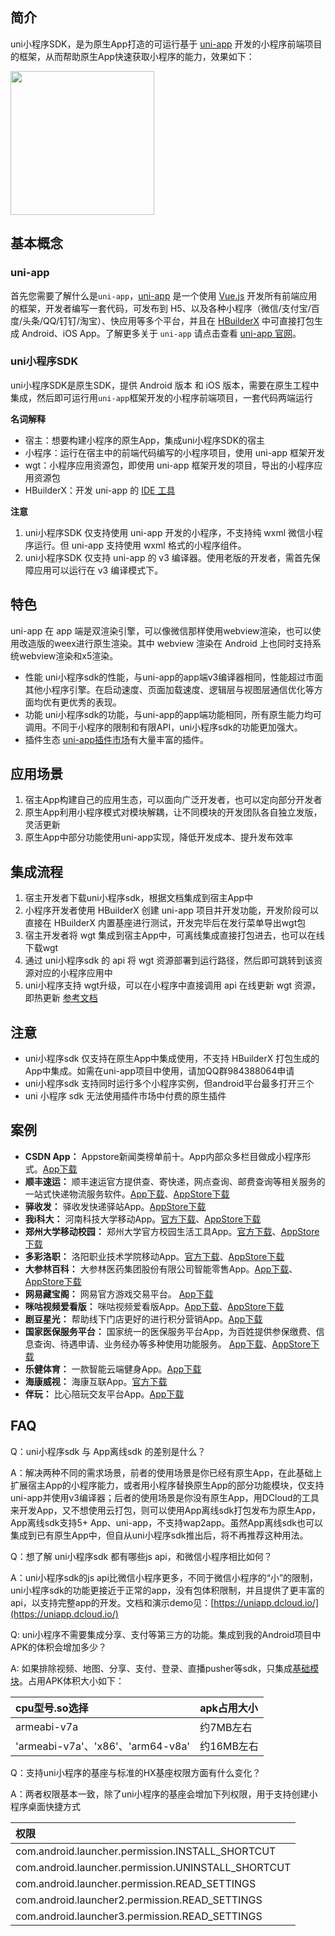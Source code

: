 ## 简介 
uni小程序SDK，是为原生App打造的可运行基于 [uni-app](https://uniapp.dcloud.io/) 开发的小程序前端项目的框架，从而帮助原生App快速获取小程序的能力，效果如下：

<img src="https://ask.dcloud.net.cn/uploads/article/20200208/17968bd5afe1e15f1b0b4965a194726f.gif" width=230>

## 基本概念

### uni-app

首先您需要了解什么是`uni-app`，[uni-app](https://uniapp.dcloud.io/) 是一个使用 [Vue.js](https://vuejs.org/) 开发所有前端应用的框架，开发者编写一套代码，可发布到 H5、以及各种小程序（微信/支付宝/百度/头条/QQ/钉钉/淘宝）、快应用等多个平台，并且在 [HBuilderX](https://www.dcloud.io/hbuilderx.html) 中可直接打包生成 Android、iOS App。了解更多关于 `uni-app` 请点击查看 [uni-app 官网](uni-apphttps://uniapp.dcloud.io/)。

### uni小程序SDK

uni小程序SDK是原生SDK，提供 Android 版本 和 iOS 版本，需要在原生工程中集成，然后即可运行用`uni-app`框架开发的小程序前端项目，一套代码两端运行

**名词解释**

- 宿主：想要构建小程序的原生App，集成uni小程序SDK的宿主
- 小程序：运行在宿主中的前端代码编写的小程序项目，使用 uni-app 框架开发
- wgt：小程序应用资源包，即使用 uni-app 框架开发的项目，导出的小程序应用资源包
- HBuilderX：开发 uni-app 的 [IDE 工具](https://www.dcloud.io/hbuilderx.html)

**注意**
	
1. uni小程序SDK 仅支持使用 uni-app 开发的小程序，不支持纯 wxml 微信小程序运行。但 uni-app 支持使用 wxml 格式的小程序组件。
2. uni小程序SDK 仅支持 uni-app 的 v3 编译器。使用老版的开发者，需首先保障应用可以运行在 v3 编译模式下。

## 特色
uni-app 在 app 端是双渲染引擎，可以像微信那样使用webview渲染，也可以使用改造版的weex进行原生渲染。其中 webview 渲染在 Android 上也同时支持系统webview渲染和x5渲染。

- 性能
uni小程序sdk的性能，与uni-app的app端v3编译器相同，性能超过市面其他小程序引擎。在启动速度、页面加载速度、逻辑层与视图层通信优化等方面均优有更优秀的表现。
- 功能
uni小程序sdk的功能，与uni-app的app端功能相同，所有原生能力均可调用。不同于小程序的限制和有限API，uni小程序sdk的功能更加强大。
- 插件生态
[uni-app插件市场](https://ext.dcloud.net.cn/)有大量丰富的插件。

## 应用场景
1. 宿主App构建自己的应用生态，可以面向广泛开发者，也可以定向部分开发者
2. 原生App利用小程序模式对模块解耦，让不同模块的开发团队各自独立发版，灵活更新
3. 原生App中部分功能使用uni-app实现，降低开发成本、提升发布效率

## 集成流程
1. 宿主开发者下载uni小程序sdk，根据文档集成到宿主App中
2. 小程序开发者使用 HBuilderX 创建 uni-app 项目并开发功能，开发阶段可以直接在 HBuilderX 内置基座进行测试，开发完毕后在发行菜单导出wgt包
3. 宿主开发者将 wgt 集成到宿主App中，可离线集成直接打包进去，也可以在线下载wgt
4. 通过 uni小程序sdk 的 api 将 wgt 资源部署到运行路径，然后即可跳转到该资源对应的小程序应用中
5. uni小程序支持 wgt升级，可以在小程序中直接调用 api 在线更新 wgt 资源，即热更新 [参考文档](https://ask.dcloud.net.cn/article/35667)

## 注意
- uni小程序sdk 仅支持在原生App中集成使用，不支持 HBuilderX 打包生成的App中集成。如需在uni-app项目中使用，请加QQ群984388064申请
- uni小程序sdk 支持同时运行多个小程序实例，但android平台最多打开三个
- uni 小程序 sdk 无法使用插件市场中付费的原生插件

## 案例
- **CSDN App：** Appstore新闻类榜单前十。App内部众多栏目做成小程序形式。[App下载](https://www.csdn.net/apps/download)
- **顺丰速运：** 顺丰速运官方提供查、寄快递，网点查询、邮费查询等相关服务的一站式快递物流服务软件。[App下载](https://a.app.qq.com/o/simple.jsp?pkgname=com.sf.activity)、[AppStore下载](https://apps.apple.com/cn/app/id899529698)
- **驿收发：** 驿收发快递驿站App。[AppStore下载](https://apps.apple.com/cn/app/id1515218332)
- **我i科大：** 河南科技大学移动App。[官方下载](https://download.haust.edu.cn/haust/getApp/ihaust.apk)、[AppStore下载](https://apps.apple.com/cn/app/id1119046005)
- **郑州大学移动校园：** 郑州大学官方校园生活工具App。[官方下载](http://app6.zzu.edu.cn/index.html)、[AppStore下载](https://apps.apple.com/cn/app/id1219859554)
- **多彩洛职：** 洛阳职业技术学院移动App。[官方下载](http://download.lypt.edu.cn/dclz/dclz.apk)、[AppStore下载](https://apps.apple.com/cn/app/id1532844806)
- **大参林百科：** 大参林医药集团股份有限公司智能零售App。[App下载](https://a.app.qq.com/o/simple.jsp?pkgname=com.dsl.newwiki)、[AppStore下载](https://apps.apple.com/cn/app/id1437878101)
- **网易藏宝阁：** 网易官方游戏交易平台。 [App下载](https://a.app.qq.com/o/simple.jsp?pkgname=com.netease.cbg)
- **咪咕视频爱看版：** 咪咕视频爱看版App。[App下载](https://android.myapp.com/myapp/detail.htm?apkName=com.wondertek.miguaikan)、[AppStore下载](https://apps.apple.com/cn/app/id1168490851)
- **剧豆星光：** 帮助线下门店更好的进行积分营销App。[App下载](https://a.app.qq.com/o/simple.jsp?pkgname=com.xar.weichat)
- **国家医保服务平台：** 国家统一的医保服务平台App，为百姓提供参保缴费、信息查询、待遇申请、业务经办等多种使用功能服务。 [App下载](https://a.app.qq.com/o/simple.jsp?pkgname=cn.hsa.app)、[AppStore下载](https://apps.apple.com/cn/app/id1490383593)
- **乐健体育：** 一款智能云端健身App。[App下载](https://a.app.qq.com/o/simple.jsp?pkgname=com.ledreamer.zz)
- **海康威视：** 海康互联App。[官方下载](https://www.me-app.net/Sentinels)
- **伴玩：** 比心陪玩交友平台App。[App下载](https://a.app.qq.com/o/simple.jsp?pkgname=com.wanjiu.heishi)


## FAQ
Q：uni小程序sdk 与 App离线sdk 的差别是什么？

A：解决两种不同的需求场景，前者的使用场景是你已经有原生App，在此基础上扩展宿主App的小程序能力，或者用小程序替换原生App的部分功能模块，仅支持uni-app并使用v3编译器；后者的使用场景是你没有原生App，用DCloud的工具来开发App，又不想使用云打包，则可以使用App离线sdk打包发布为原生App，App离线sdk支持5+ App、uni-app，不支持wap2app。虽然App离线sdk也可以集成到已有原生App中，但自从uni小程序sdk推出后，将不再推荐这种用法。

Q：想了解 uni小程序sdk 都有哪些js api，和微信小程序相比如何？

A：uni小程序sdk的js api比微信小程序更多，不同于微信小程序的“小”的限制，uni小程序sdk的功能更接近于正常的app，没有包体积限制，并且提供了更丰富的api，以支持完整app的开发。文档和演示demo见：[https://uniapp.dcloud.io/](https://uniapp.dcloud.io/)

Q: uni小程序不需要集成分享、支付等第三方的功能。集成到我的Android项目中APK的体积会增加多少？

A: 如果排除视频、地图、分享、支付、登录、直播pusher等sdk，只集成[基础模块](UniMPDocs/UseSdk/android?id=unimpsdksdklibs-依赖库说明)。占用APK体积大小如下：

  |cpu型号.so选择|apk占用大小   
  |:---|:---
  |armeabi-v7a|约7MB左右
  |'armeabi-v7a'、'x86'、'arm64-v8a'|约16MB左右

Q：支持uni小程序的基座与标准的HX基座权限方面有什么变化？

A：两者权限基本一致，除了uni小程序的基座会增加下列权限，用于支持创建小程序桌面快捷方式

  |权限|
  |:---|
  |com.android.launcher.permission.INSTALL_SHORTCUT|
  |com.android.launcher.permission.UNINSTALL_SHORTCUT|
  |com.android.launcher.permission.READ_SETTINGS|
  |com.android.launcher2.permission.READ_SETTINGS|
  |com.android.launcher3.permission.READ_SETTINGS|
